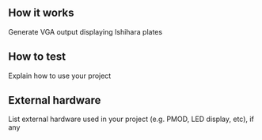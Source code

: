 <!---

This file is used to generate your project datasheet. Please fill in the information below and delete any unused
sections.

You can also include images in this folder and reference them in the markdown. Each image must be less than
512 kb in size, and the combined size of all images must be less than 1 MB.
-->

## How it works

Generate VGA output displaying Ishihara plates

## How to test

Explain how to use your project

## External hardware

List external hardware used in your project (e.g. PMOD, LED display, etc), if any
